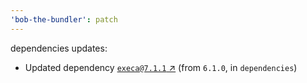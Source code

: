 ```yaml
---
'bob-the-bundler': patch
---
```


dependencies updates:

- Updated dependency [`execa@7.1.1` ↗︎](https://www.npmjs.com/package/execa/v/7.1.1) (from `6.1.0`,
  in `dependencies`)
